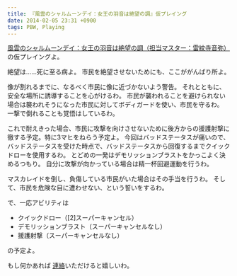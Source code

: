 ```yaml
---
title: 『風雲のシャルムーンデイ：女王の羽音は絶望の調』仮プレイング
date: 2014-02-05 23:31 +0900
tags: PBW, Playing
---
```


[風雲のシャルムーンデイ：女王の羽音は絶望の調（担当マスター：雷紋寺音弥）](http://t-walker.jp/eb/adventure/op.cgi?sceid=17041)の仮プレイングよ。


絶望は……死に至る病よ。
市民を絶望させないためにも、ここががんばり所よ。

像が割れるまでに、なるべく市民に像に近づかないよう警告。
それとともに、安全な場所に誘導することを心がけるわ。
市民が襲われることを避けられない場合は襲われそうになった市民に対してボディガードを使い、市民を守るわ。
一撃で倒れることも覚悟はしているわ。

これで耐えきった場合、市民に攻撃を向けさせないために後方からの援護射撃に徹する予定。特に3マヒをねらう予定よ。
今回はバッドステータスが痛いので、バッドステータスを受けた時点で、バッドステータスから回復するまでクイックドローを使用するわ。
とどめの一発はデモリッションブラストをかっこよく決めるつもり。
自分に攻撃が向かっている場合は精一杯回避運動を行うわ。

マスカレイドを倒し、負傷している市民がいた場合はその手当を行うわ。
そして、市民を危険な目に遭わせない、という誓いをするわ。

で、一応アビリティは

* クイックドロー（\[2\]スーパーキャンセル）
* デモリッションブラスト（スーパーキャンセルなし）
* 援護射撃（スーパーキャンセルなし）

の予定よ。

もし何かあれば
[連絡](http://t-walker.jp/eb/status/letter.cgi?chrid=c28515)いただけると嬉しいわ。
